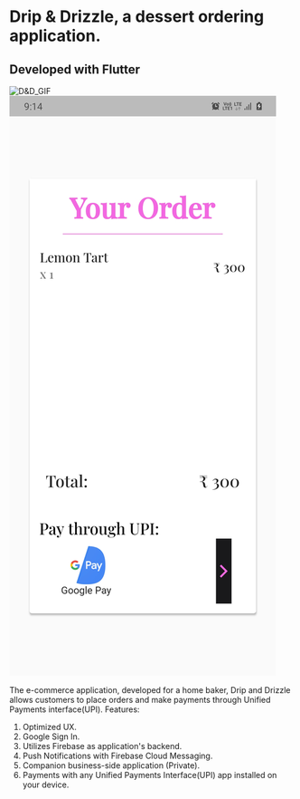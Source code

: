 # Drip & Drizzle, a dessert ordering application.
## Developed with Flutter
 
 ![D&D_GIF](app.gif)
 ![D&D_GIF](payment.jpg)
 
The e-commerce application, developed for a home baker, Drip and Drizzle allows customers to place orders and make payments through Unified Payments interface(UPI). 
Features:
1. Optimized UX.
2. Google Sign In.
3. Utilizes Firebase as application's backend.
4. Push Notifications with Firebase Cloud Messaging.
5. Companion business-side application (Private). 
6. Payments with any Unified Payments Interface(UPI) app installed on your device.
